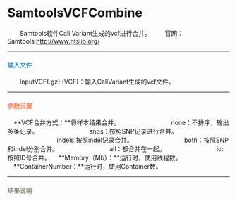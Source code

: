 # SamtoolsVCFCombine
　　Samtools软件Call Variant生成的vcf进行合并。
　　官网：Samtools:http://www.htslib.org/
***
#### **<i class="fa fa-dot-circle-o" aria-hidden="true" style="color:#3090C7"></i><span style="color:#3090C7"> 输入文件**
　　InputVCF(.gz) (VCF)：输入CallVariant生成的vcf文件。

***
#### **<i class="fa fa-cog" aria-hidden="true" style="color:#F88158"></i> <span style="color:#F88158">参数设置**
　**VCF合并方式：**将样本结果合并。
　　　　　　　　none：不排序，输出多条记录。
　　　　　　　　snps：按照SNP记录进行合并。
　　　　　　　　indels:按照indel记录合并。
　　　　　　　　both：按照SNP和indel分别合并。
　　　　　　　　all：都合并在一起。
　　　　　　　　id:按照ID号合并。
　**Memory（Mb）：**运行时，使用线程数。
　**ContainerNumber：**运行时，使用Container数。

***
#### **<i class="fa fa-file-text" aria-hidden="true" style="color:#848b79"></i><span style="color:#848b79"> 结果说明**
<div style="text-align:center">
<img data-src="1.png" width="700px"  ></img>
</div>
